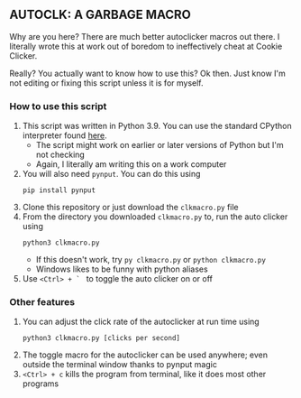 ## AUTOCLK: A GARBAGE MACRO
Why are you here? There are much better autoclicker macros out there. I literally wrote this at work out of boredom to ineffectively cheat at Cookie Clicker.

Really? You actually want to know how to use this? Ok then. Just know I'm not editing or fixing this script unless it is for myself.

### How to use this script

1. This script was written in Python 3.9. You can use the standard CPython interpreter found [here](https://www.python.org/downloads/).
    - The script might work on earlier or later versions of Python but I'm not checking
    - Again, I literally am writing this on a work computer 
2. You will also need `pynput`. You can do this using
    ```
    pip install pynput
    ````
3. Clone this repository or just download the `clkmacro.py` file
4. From the directory you downloaded `clkmacro.py` to, run the auto clicker using
    ```
    python3 clkmacro.py
    ```
    - If this doesn't work, try `py clkmacro.py` or `python clkmacro.py`
    - Windows likes to be funny with python aliases
5. Use ``<Ctrl> + ` `` to toggle the auto clicker on or off

### Other features

1. You can adjust the click rate of the autoclicker at run time using
    ```
    python3 clkmacro.py [clicks per second]
    ```
3. The toggle macro for the autoclicker can be used anywhere; even outside the terminal window thanks to pynput magic
4. `<Ctrl> + c` kills the program from terminal, like it does most other programs
